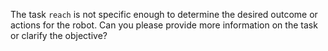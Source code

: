 The task `reach` is not specific enough to determine the desired outcome or actions for the robot. Can you please provide more information on the task or clarify the objective?